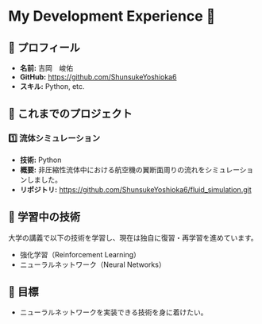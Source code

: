 # My Development Experience 🚀

## 🔹 プロフィール
- **名前:** 吉岡　峻佑
- **GitHub:** https://github.com/ShunsukeYoshioka6
- **スキル:** Python, etc.

## 🔹 これまでのプロジェクト
### 1️⃣ 流体シミュレーション
- **技術:** Python
- **概要:** 非圧縮性流体中における航空機の翼断面周りの流れをシミュレーションしました。
- **リポジトリ:** https://github.com/ShunsukeYoshioka6/fluid_simulation.git

## 🔹 学習中の技術
大学の講義で以下の技術を学習し、現在は独自に復習・再学習を進めています。
- 強化学習（Reinforcement Learning）
- ニューラルネットワーク（Neural Networks）


## 🔹 目標
- ニューラルネットワークを実装できる技術を身に着けたい。
